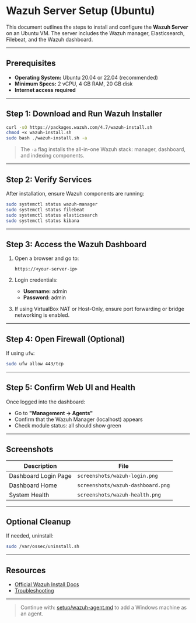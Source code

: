 #  Wazuh Server Setup (Ubuntu)

This document outlines the steps to install and configure the **Wazuh Server** on an Ubuntu VM. The server includes the Wazuh manager, Elasticsearch, Filebeat, and the Wazuh dashboard.

---

##  Prerequisites

- **Operating System:** Ubuntu 20.04 or 22.04 (recommended)
- **Minimum Specs:** 2 vCPU, 4 GB RAM, 20 GB disk
- **Internet access required**

---

##  Step 1: Download and Run Wazuh Installer

```bash
curl -sO https://packages.wazuh.com/4.7/wazuh-install.sh
chmod +x wazuh-install.sh
sudo bash ./wazuh-install.sh -a
```

> The `-a` flag installs the all-in-one Wazuh stack: manager, dashboard, and indexing components.

---

##  Step 2: Verify Services

After installation, ensure Wazuh components are running:

```bash
sudo systemctl status wazuh-manager
sudo systemctl status filebeat
sudo systemctl status elasticsearch
sudo systemctl status kibana
```

---

##  Step 3: Access the Wazuh Dashboard

1. Open a browser and go to:

   ```
   https://<your-server-ip>
   ```

2. Login credentials:

   - **Username:** admin
   - **Password:** admin

3. If using VirtualBox NAT or Host-Only, ensure port forwarding or bridge networking is enabled.

---

##  Step 4: Open Firewall (Optional)

If using `ufw`:

```bash
sudo ufw allow 443/tcp
```

---

##  Step 5: Confirm Web UI and Health

Once logged into the dashboard:

- Go to **"Management → Agents"**
- Confirm that the Wazuh Manager (localhost) appears
- Check module status: all should show green 

---

##  Screenshots 

| Description          | File                              |
| -------------------- | --------------------------------- |
| Dashboard Login Page | `screenshots/wazuh-login.png`     |
| Dashboard Home       | `screenshots/wazuh-dashboard.png` |
| System Health        | `screenshots/wazuh-health.png`    |

---

##  Optional Cleanup

If needed, uninstall:

```bash
sudo /var/ossec/uninstall.sh
```

---

##  Resources

- [Official Wazuh Install Docs](https://documentation.wazuh.com/current/installation-guide/installing-wazuh-server/index.html)
- [Troubleshooting](https://documentation.wazuh.com/current/installation-guide/installing-wazuh-server/troubleshooting.html)

---

>  Continue with: [setup/wazuh-agent.md](./wazuh-agent.md) to add a Windows machine as an agent.

